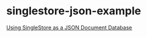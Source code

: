 # singlestore-json-example

[Using SingleStore as a JSON Document Database](https://medium.com/@VeryFatBoy/using-singlestore-as-a-json-document-database-bc386fc5c563)